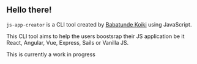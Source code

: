 ## Hello there!

`js-app-creator` is a CLI tool created by [Babatunde Koiki](https://twitter.com/bkoiki950) using JavaScript.

This CLI tool aims to help the users boostsrap their JS application be it React, Angular, Vue, Express, Sails or Vanilla JS.

This is currently a work in progress


